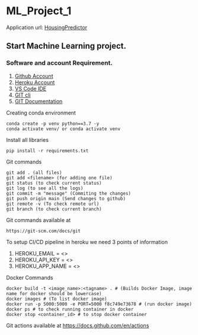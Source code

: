 # ML_Project_1
Application url:
[HousingPredictor](https://ml-regression-app.herokuapp.com/)

## Start Machine Learning project.

### Software and account Requirement.

1. [Github Account](https://github.com)
2. [Heroku Account](https://dashboard.heroku.com/login)
3. [VS Code IDE](https://code.visualstudio.com/download)
4. [GIT cli](https://git-scm.com/downloads)
5. [GIT Documentation](https://git-scm.com/docs/gittutorial)


Creating conda environment
```
conda create -p venv python==3.7 -y
conda activate venv/ or conda activate venv
```
Install all libraries
```
pip install -r requirements.txt
```
Git commands
```
git add . (all files)
git add <filename> (for adding one file)
git status (to check current status)
git log (to see all the logs)
git commit -m "message" (Commiting the changes)
git push origin main (Send changes to github)
git remote -v (To check remote url)
git branch (to check current branch)
```
Git commands available at
```
https://git-scm.com/docs/git
```
To setup CI/CD pipeline in heroku we need 3 points of information

1. HEROKU_EMAIL = <>
2. HEROKU_API_KEY = <>
3. HEROKU_APP_NAME = <>

Docker Commands
```
docker build -t <image_name>:<tagname> . # (Builds Docker Image, image name for docker should be lowercase)
docker images # (To list docker image)
docker run -p 5000:5000 -e PORT=5000 f8c749e73678 # (run docker image)
docker ps # to check running container in docker
docker stop <container_id> # to stop docker container
```
Git actions available at https://docs.github.com/en/actions

